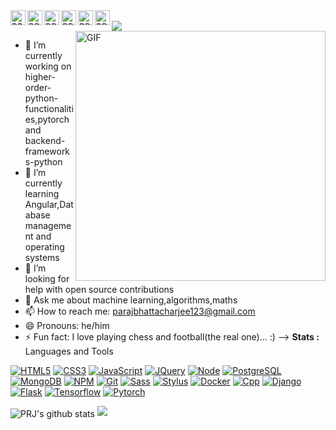 


<a href="https://twitter.com/PRJBH">
  <img align="left" alt="PRJ's Twitter" width="24px" src="https://cdn.jsdelivr.net/npm/simple-icons@v3/icons/twitter.svg" />
</a>
<a href="https://www.linkedin.com/in/paraj-bhattacharya-042547191/">
  <img align="left" alt="PRJ's Linkdein" width="24px" src="https://cdn.jsdelivr.net/npm/simple-icons@v3/icons/linkedin.svg" />
</a>
<a href="https://github.com/praj000">
  <img align="left" alt="PRJ's Github" width="24px" src="https://cdn.jsdelivr.net/npm/simple-icons@v3/icons/github.svg" />
</a>
<a href="https://www.twitch.tv/astreak_p">
  <img align="left" alt="PRJ's twitch" width="24px" src="https://cdn.jsdelivr.net/npm/simple-icons@v3/icons/twitch.svg" />
</a>
<a href="https://codeforces.com/profile/prj123">
  <img align="left" alt="PRJ's codeforces" width="24px" src="https://cdn.jsdelivr.net/npm/simple-icons@v3/icons/codeforces.svg" />
</a>

<a href="https://www.codechef.com/users/prjbh">
  <img align="left" alt="PRJ's codechef" width="24px" src="https://cdn.jsdelivr.net/npm/simple-icons@v3/icons/codechef.svg" />
</a>
<br>

<img src="https://profile-counter.glitch.me/praj000/count.svg" />
<img height='400' align="right" alt="GIF" src="https://media.giphy.com/media/YS57N6teaevJASvcMA/giphy.gif" />

- 🔭 I’m currently working on higher-order-python-functionalities,pytorch and backend-frameworks-python    
- 🌱 I’m currently learning Angular,Database management and operating systems 
- 🤔 I’m looking for help with open source contributions
- 💬 Ask me about machine learning,algorithms,maths
- 📫 How to reach me: parajbhattacharjee123@gmail.com
- 😄 Pronouns: he/him
- ⚡ Fun fact: I love playing chess and football(the real one)... :)
-->
**Stats :**  
Languages and Tools

[![HTML5](https://img.shields.io/badge/-HTML5-E34F26?style=flat-square&logo=html5&logoColor=white)](https://html.spec.whatwg.org/)
[![CSS3](https://img.shields.io/badge/-CSS3-1572B6?style=flat-square&logo=css3&logoColor=white)](https://www.w3.org/Style/CSS/)
[![JavaScript](https://img.shields.io/badge/-JavaScript-FF9800?style=flat-square&logo=javascript&logoColor=white)](https://www.ecma-international.org/)
[![JQuery](https://img.shields.io/badge/-JQuery-8BC34A?style=flat-square&logo=jQuery&logoColor=ffffff)](https://jquery.com/)
[![Node](https://img.shields.io/badge/-Node.js-43853d?style=flat-square&logo=node.js&logoColor=ffffff)](https://nodejs.org/)
[![PostgreSQL](https://img.shields.io/badge/-PostgreSQL-336791?style=flat-square&logo=postgresql&logoColor=white)](https://www.postgresql.org/)
[![MongoDB](https://img.shields.io/badge/-MongoDB-47A248?style=flat-square&logo=mongodb&logoColor=white)](https://www.mongodb.com/)
[![NPM](https://img.shields.io/badge/-NPM-cb3837?style=flat-square&logo=npm&logoColor=white)](https://npmjs.com/)
[![Git](https://img.shields.io/badge/-Git-f05032?style=flat-square&logo=git&logoColor=white)](https://git-scm.com/)
[![Sass](https://img.shields.io/badge/-Sass-00BCD4?style=flat-square&logo=sass&logoColor=ffffff)](https://www.sass.hk/)
[![Stylus](https://img.shields.io/badge/-Stylus-ff6347?style=flat-square&logo=stylus&logoColor=ffffff)](https://stylus-lang.com/)
[![Docker](https://img.shields.io/badge/-Docker-2496ED?style=flat-square&logo=docker&logoColor=white)](https://www.docker.com/)
[![Cpp](https://img.shields.io/badge/-C++-00599C?style=flat-square&logo=c%2B%2B&logoColor=white)](https://isocpp.org/)
[![Django](https://img.shields.io/badge/-Django-092E20?style=flat-square&logo=django&logoColor=white)](https://www.djangoproject.com/)
[![Flask](https://img.shields.io/badge/-Flask-000000?style=flat-square&logo=flask&logoColor=white)](https://flask.palletsprojects.com/)
[![Tensorflow](https://img.shields.io/badge/-Tensorflow-FF6F00?style=flat-square&logo=tensorflow&logoColor=white)](https://www.tensorflow.org/)
[![Pytorch](https://img.shields.io/badge/-pytorch-EE4C2C?style=flat-square&logo=pytorch&logoColor=white)](https://pytorch.org/)


<img align="center" src = "https://github-readme-stats.vercel.app/api?username=praj000&show_icons=true&title_color=fff&icon_color=79ff97&text_color=9f9f9f&bg_color=151515" alt = "PRJ's github stats" />
  <img src= "https://github-readme-stats.vercel.app/api/top-langs/?username=praj000&layout=compact" />



